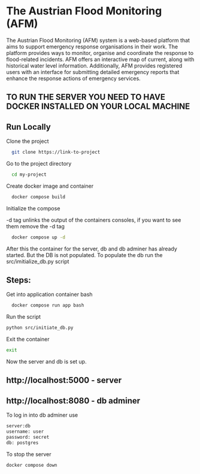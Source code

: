 
# The Austrian Flood Monitoring (AFM)

The Austrian Flood Monitoring (AFM) system is a web-based platform that aims to support emergency response organisations in their work. The platform provides ways to monitor, organise and coordinate the response to flood-related incidents. AFM offers an interactive map of current, along with historical water level information. Additionally, AFM provides registered users with an interface for submitting detailed emergency reports that enhance the response actions of emergency services. 

## TO RUN THE SERVER YOU NEED TO HAVE DOCKER INSTALLED ON YOUR LOCAL MACHINE
## Run Locally

Clone the project

```bash
  git clone https://link-to-project
```

Go to the project directory

```bash
  cd my-project
```

Create docker image and container
```bash
  docker compose build
```

Initialize the compose

-d tag unlinks the output of the containers consoles, if you want to see them remove the -d tag 
```bash
  docker compose up -d
```

After this the container for the server, db and db adminer has already started.
But the DB is not populated. To populate the db run the src/imitialize_db.py script

## Steps:
Get into application container bash
```bash
  docker compose run app bash
```

Run the script
```bash
python src/initiate_db.py
```

Exit the container
```bash
exit
```

Now the server and db is set up.

## http://localhost:5000 - server
## http://localhost:8080 - db adminer

To log in into db adminer use
```bash
server:db
username: user
password: secret
db: postgres
```

To stop the server
```bash
docker compose down
```


